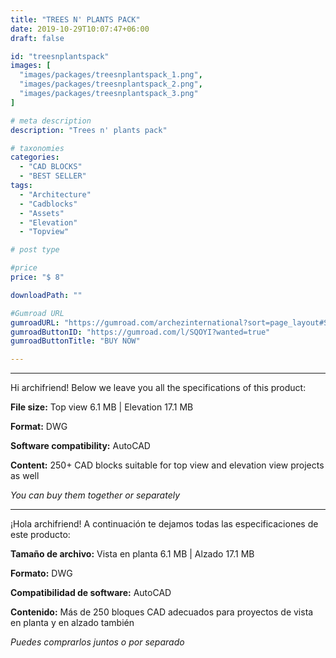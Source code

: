 ```yaml
---
title: "TREES N' PLANTS PACK"
date: 2019-10-29T10:07:47+06:00
draft: false

id: "treesnplantspack"
images: [
  "images/packages/treesnplantspack_1.png",
  "images/packages/treesnplantspack_2.png",
  "images/packages/treesnplantspack_3.png"
]

# meta description
description: "Trees n' plants pack"

# taxonomies
categories:
  - "CAD BLOCKS"
  - "BEST SELLER"
tags:
  - "Architecture"
  - "Cadblocks"
  - "Assets"
  - "Elevation"
  - "Topview"

# post type

#price
price: "$ 8"

downloadPath: ""

#Gumroad URL
gumroadURL: "https://gumroad.com/archezinternational?sort=page_layout#SQOYI"
gumroadButtonID: "https://gumroad.com/l/SQOYI?wanted=true"
gumroadButtonTitle: "BUY NOW"

---
```


___

Hi archifriend! Below we leave you all the specifications of this product:

**File size:** Top view 6.1 MB | Elevation 17.1 MB

**Format:** DWG

**Software compatibility:** AutoCAD

**Content:** 250+ CAD blocks suitable for top view and elevation view projects as well

*You can buy them together or separately*

_____

¡Hola archifriend! A continuación te dejamos todas las especificaciones de este producto:

**Tamaño de archivo:** Vista en planta 6.1 MB | Alzado 17.1 MB

**Formato:** DWG

**Compatibilidad de software:** AutoCAD

**Contenido:** Más de 250 bloques CAD adecuados para proyectos de vista en planta y en alzado también

*Puedes comprarlos juntos o por separado*